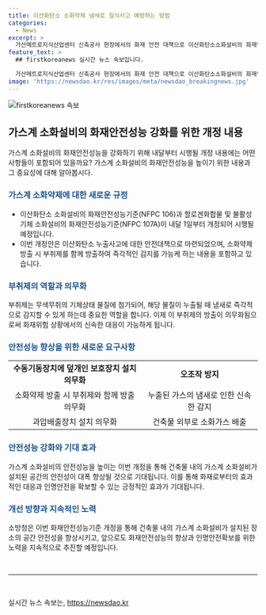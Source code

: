 ```yaml
---
title: 이산화탄소 소화약제 냄새로 질식사고 예방하는 방법
categories:
  - News
excerpt: >
  가산메트로지식산업센터 신축공사 현장에서의 화재 안전 대책으로 이산화탄소소화설비의 화재안전성능기준이 개정됐다. 새로운 규정에 따르면 소화약제를 방출할 때 즉시 감지할 수 있는 부취제를 함께 방출하는 것이 의무화되며, 수동기동장치에 보호장치를 설치하는 등 오조작 방지 대책이 강화됐다. 이를 통해 건물 내부의 가스계 소화설비가 더 안전해지고, 화재 발생 시에도 빠르게 대응할 수 있게 되었다.
feature_text: >
  ## firstkoreanews 실시간 뉴스 속보입니다.

  가산메트로지식산업센터 신축공사 현장에서의 화재 안전 대책으로 이산화탄소소화설비의 화재안전성능기준이 개정됐다. 새로운 규정에 따르면 소화약제를 방출할 때 즉시 감지할 수 있는 부취제를 함께 방출하는 것이 의무화되며, 수동기동장치에 보호장치를 설치하는 등 오조작 방지 대책이 강화됐다. 이를 통해 건물 내부의 가스계 소화설비가 더 안전해지고, 화재 발생 시에도 빠르게 대응할 수 있게 되었다.
image: 'https://newsdao.kr/res/images/meta/newsdao_breakingnews.jpg'
---
```


<p><img src="https://newsdao.kr/res/images/meta/newsdao_breakingnews.jpg" alt="firstkoreanews 속보" /></p>

<h2 data-ke-size="size26">가스계 소화설비의 화재안전성능 강화를 위한 개정 내용</h2>

<p data-ke-size="size16">가스계 소화설비의 화재안전성능을 강화하기 위해 내달부터 시행될 개정 내용에는 어떤 사항들이 포함되어 있을까요? 가스계 소화설비의 화재안전성능을 높이기 위한 내용과 그 중요성에 대해 알아봅시다.</p>

<h3><b><span style="color: #1a5490;">가스계 소화약제에 대한 새로운 규정</span></b></h3>

<ul>
    <li>이산화탄소 소화설비의 화재안전성능기준(NFPC 106)과 할로겐화합물 및 불활성기체 소화설비의 화재안전성능기준(NFPC 107A)이 내달 1일부터 개정되어 시행될 예정입니다.</li>
    <li>이번 개정안은 이산화탄소 누출사고에 대한 안전대책으로 마련되었으며, 소화약제 방출 시 부취제를 함께 방출하여 즉각적인 감지를 가능케 하는 내용을 포함하고 있습니다.</li>
</ul>

<h3><b><span style="color: #1a5490;">부취제의 역할과 의무화</span></b></h3>

<p>부취제는 무색무취의 기체상태 물질에 첨가되어, 해당 물질이 누출될 때 냄새로 즉각적으로 감지할 수 있게 하는데 중요한 역할을 합니다. 이제 이 부취제의 방출이 의무화됨으로써 화재위험 상황에서의 신속한 대응이 가능하게 됩니다.</p>

<h3><b><span style="color: #1a5490;">안전성능 향상을 위한 새로운 요구사항</span></b></h3>

<table>
    <tr>
        <td style="text-align: center; height: 17px;"><b>수동기동장치에 덮개인 보호장치 설치 의무화</b></td>
        <td style="text-align: center; height: 17px;"><b>오조작 방지</b></td>
    </tr>
    <tr>
        <td style="text-align: center; height: 17px;">소화약제 방출 시 부취제와 함께 방출 의무화</td>
        <td style="text-align: center; height: 17px;">누출된 가스의 냄새로 인한 신속한 감지</td>
    </tr>
    <tr>
        <td style="text-align: center; height: 17px;">과압배출장치 설치 의무화</td>
        <td style="text-align: center; height: 17px;">건축물 외부로 소화가스 배출</td>
    </tr>
</table>

<h3><b><span style="color: #1a5490;">안전성능 강화와 기대 효과</span></b></h3>

<p>가스계 소화설비의 안전성능을 높이는 이번 개정을 통해 건축물 내의 가스계 소화설비가 설치된 공간의 안전성이 대폭 향상될 것으로 기대됩니다. 이를 통해 화재로부터의 효과적인 대응과 인명안전을 확보할 수 있는 긍정적인 효과가 기대됩니다.</p>

<h3><b><span style="color: #1a5490;">개선 방향과 지속적인 노력</span></b></h3>

<p>소방청은 이번 화재안전성능기준 개정을 통해 건축물 내의 가스계 소화설비가 설치된 장소의 공간 안전성을 향상시키고, 앞으로도 화재안전성능의 향상과 인명안전확보를 위한 노력을 지속적으로 추진할 예정입니다.</p>

<p data-ke-size="size16">&nbsp;</p>

<hr>

<p data-ke-size="size16">&nbsp;</p>
실시간 뉴스 속보는, <a href="https://newsdao.kr" rel="dofollow">https://newsdao.kr</a>


